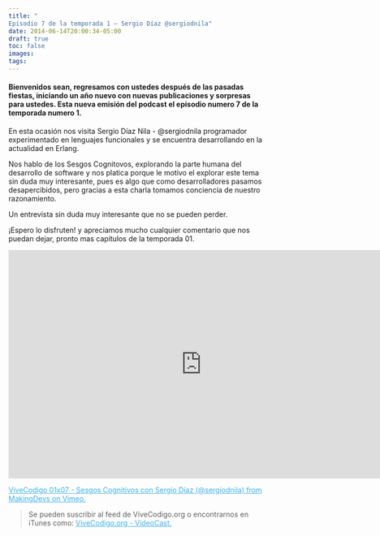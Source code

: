 ```yaml
---
title: "
Episodio 7 de la temporada 1 – Sergio Díaz @sergiodnila"
date: 2014-06-14T20:00:34-05:00
draft: true
toc: false
images:
tags:
---
```


<h4>Bienvenidos sean, regresamos con ustedes después de las  pasadas fiestas, iniciando un año nuevo con nuevas publicaciones y sorpresas para ustedes. Esta nueva emisión del podcast el episodio numero 7 de la temporada numero 1.</h4>

En esta ocasión nos visita Sergio Díaz Nila - @sergiodnila programador experimentado en lenguajes funcionales y se encuentra desarrollando en la actualidad en Erlang.

Nos hablo de los Sesgos Cognitovos, explorando la parte humana del desarrollo de software y nos platica porque le motivo el explorar este tema sin duda muy  interesante, pues es algo que como desarrolladores pasamos desapercibidos, pero gracias a esta charla tomamos conciencia de nuestro razonamiento.

Un entrevista sin duda muy interesante que no se pueden perder.

¡Espero lo disfruten! y apreciamos mucho cualquier comentario que nos puedan dejar, pronto mas capítulos de la temporada 01.

<iframe src="https://player.vimeo.com/video/84082319?h=7cc2b1d90d" width="760" height="450" frameborder="0"></iframe>

<a href="https://vimeo.com/" target="_blank" style="color:#3eb0ef;"> ViveCodigo 01x07 - Sesgos Cognitivos con Sergio Díaz (@sergiodnila) from MakingDevs on Vimeo. </a>

 >Se pueden suscribir al feed de ViveCodigo.org o encontrarnos en iTunes como: <a style="color:#3eb0ef;" href="https://podcasts.apple.com/ca/podcast/vivecodigo-org-videocast/id685052596" target="_blank"> ViveCodigo.org - VideoCast.</a>
